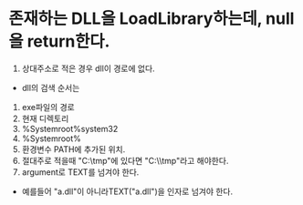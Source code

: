 # 존재하는 DLL을 LoadLibrary하는데, null을 return한다.
 1. 상대주소로 적은 경우 dll이 경로에 없다.
  * dll의 검색 순서는
   1. exe파일의 경로
   1. 현재 디렉토리
   1. %Systemroot%system32
   1. %Systemroot%
   1. 환경변수 PATH에 추가된 위치.
 1. 절대주로 적을때 "C:\tmp"에 있다면 "C:\\\\tmp"라고 해야한다.
 1. argument로 TEXT를 넘겨야 한다.
  * 예를들어 "a.dll"이 아니라TEXT("a.dll")을 인자로 넘겨야 한다.
